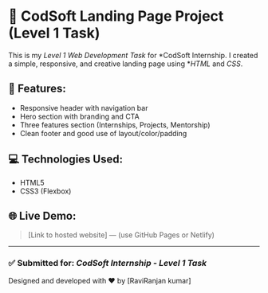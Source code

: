 # 🚀 CodSoft Landing Page Project (Level 1 Task)

This is my *Level 1 Web Development Task* for *CodSoft Internship. I created a simple, responsive, and creative landing page using **HTML* and *CSS*.

## 📌 Features:
- Responsive header with navigation bar
- Hero section with branding and CTA
- Three features section (Internships, Projects, Mentorship)
- Clean footer and good use of layout/color/padding

## 💻 Technologies Used:
- HTML5
- CSS3 (Flexbox)

## 🌐 Live Demo:
> [Link to hosted website] — (use GitHub Pages or Netlify)

---

### ✅ Submitted for: *CodSoft Internship - Level 1 Task*

Designed and developed with ❤ by [RaviRanjan kumar]
